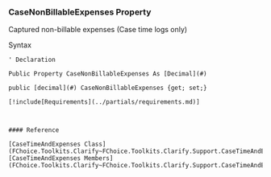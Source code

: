 ﻿### CaseNonBillableExpenses Property

Captured non-billable expenses (Case time logs only)

Syntax

```vbnet
' Declaration

Public Property CaseNonBillableExpenses As [Decimal](#)

public [decimal](#) CaseNonBillableExpenses {get; set;}

[!include[Requirements](../partials/requirements.md)]



#### Reference

[CaseTimeAndExpenses Class](FChoice.Toolkits.Clarify~FChoice.Toolkits.Clarify.Support.CaseTimeAndExpenses.md)  
[CaseTimeAndExpenses Members](FChoice.Toolkits.Clarify~FChoice.Toolkits.Clarify.Support.CaseTimeAndExpenses_members.md)